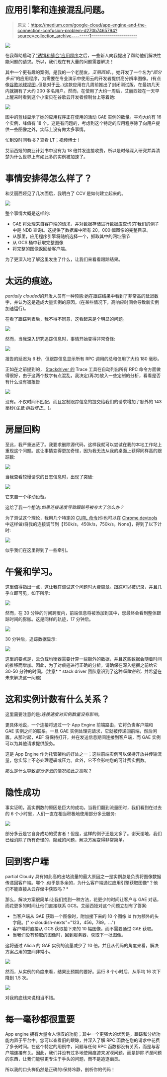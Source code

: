 # 应用引擎和连接混乱问题。

> 原文：<https://medium.com/google-cloud/app-engine-and-the-connection-confusion-problem-d270b7465794?source=collection_archive---------1----------------------->

![](img/d9dc4b6b7d36750855f51f34b01f8003.png)

在我帮助启动了[“诱饵和缝合”应用程序](/@duhroach/app-engine-startup-time-and-the-global-variable-problem-7ab10de1f349)之后，一些新人向我提出了帮助他们解决性能问题的请求。所以，我们现在有大量的问题需要解决！

其中一个更有趣的案例，是我的一个老朋友，*艾丽西娅，*，她开发了一个名为“*部分多云*”的应用程序，为需要在专业演示中使用云的开发者提供高分辨率图像。(有点像[谷歌地球视图](https://earthview.withgoogle.com/)..但是对于[云](https://www.google.com/search?q=clouds&source=lnms&tbm=isch&sa=X&ved=0ahUKEwjW34frxY3SAhVLzGMKHaqJC2oQ_AUICCgB&biw=1765&bih=1037)..)这款应用在几周前推出了封闭测试版，在最初几天内就拥有了大约 200 多名用户。然而，在使用了大约一周后，艾丽西娅在一天早上醒来时看到这个小宝贝在谷歌云开发者控制台上等着她:

![](img/85204197ffa1ddacd9427e2076687e78.png)

图中的蓝线显示了她的应用程序正在使用的活动 GAE 实例的数量。平均大约有 16 个实例，峰值有 18 个。这是有问题的，考虑到这个特定的应用程序除了向用户提供一些图像之外，实际上没有做太多事情。

忙到没时间看书？查看 LT；视频博士！

艾丽西娅的商业计划书中没有为 18 倍并发连接收费，所以是时候深入研究并弄清楚为什么世界上有如此多的实例被加速了。

# 事情安排得怎么样了？

和艾丽西娅见了几次面后，我明白了 CCV 是如何建立起来的。

![](img/dfe248a9f5e12f86dad06f6bd8ee99b9.png)

整个事情大概是这样的:

*   GAE 将处理来自客户端的请求，并对数据存储进行数据库查询(在我们的例子中是 NDB 查询)。这提供了数据库中所有 20，000 幅图像的完整目录。
*   从那里，应用程序引擎将随机选择一个，抓取其中的网址细节
*   从 GCS 桶中获取完整图像
*   将完整的图像返回给客户端。

为了更深入地了解这里发生了什么，让我们来看看跟踪结果。

# 太远的痕迹。

*partially clouded*的开发人员有一种预感:她在跟踪结果中看到了非常高的延迟数字，并认为这是造成大量实例的原因。(在某些情况下，高响应时间会导致新实例加速运行)。

在看了跟踪列表后，我不得不同意，这看起来是个明显的问题。

![](img/620b78665613756eb57a322f058d1772.png)

然而，当我深入研究追踪信息时，事情开始变得非常奇怪:

![](img/ce64d93a519cbbc7e12bd93558399672.png)

报告的延迟为 6 秒，但跟踪信息显示所有 RPC 调用的总和仅用了大约 180 毫秒。

正如[在](/@duhroach/understanding-and-profiling-app-engine-cold-boot-time-908431aa971d)之前提到的， [Stackdriver 的](https://cloud.google.com/stackdriver/) Trace 工具在自动列出所有 RPC 命令方面做得很好，由于这两个数字有点混乱，我决定(再次)放入一些定制的分析，看看是否有什么没有被报告

![](img/0675fab19519047cce9c36fc07052a7a.png)

没有。不仅时间不匹配，而且定制跟踪信息的提交给我们的请求增加了额外的 143 毫秒(*注意:稍后修正…* )。

# 房屋回购

至此，我严重迷茫了。我要求删除源代码，这样我就可以尝试在我的本地工作站上重现这个问题。这让事情变得更加奇怪，因为我无法从我的桌面上获得同样高的跟踪数:

![](img/f7edc11fac1b64d8146d8ef66c379957.png)

当我查看较慢请求的日志信息时，出现了突破:

![](img/b38a8c0797b043cb583b3a501c7dd2ed.png)

它来自一个移动设备。

这给了我一个想法:*如果连接速度导致跟踪号被夸大了怎么办？*

为了测试这个理论，我用几个特定的 [CURL 命令](http://unix.stackexchange.com/questions/39218/throttle-the-download-speed-of-wget-or-curl-while-downloading)(你也可以在 [Chrome devtools](https://developer.chrome.com/devtools) 中这样做)将我的连接调节到【150k/s，450k/s，750k/s，None】，得到了以下计时:

![](img/221960c9dab0d288a0a9d5f10102600f.png)

似乎我们在这里得到了一些牵引。

# 午餐和学习。

这里值得指出一点，这让我在调试这个问题时大费周章。跟踪可以被记录，并且几乎立即可见，如下所示:

![](img/622086dfc427f2089ffb3480dbd0b0dd.png)

然而，在 30 分钟的时间跨度内，前端信息将被添加到其中，您最终会看到整体跟踪时间的膨胀。这是同样的轨迹，17 分钟后。

![](img/27649806d98f02314e2a85e7756485d8.png)

30 分钟后，追踪数据显示:

![](img/ce64d93a519cbbc7e12bd93558399672.png)

这里的要点是，云负载均衡器需要计算一些额外的数据，并且这些数据会随着时间的推移而增加。因此，为了对痕迹进行正确的分析，请确保在深入挖掘之前给它 30-50 分钟的时间。(注意* * stack driver 团队意识到了这种*细微差别*，并希望在未来解决这一问题)

# 这和实例计数有什么关系？

这里需要注意的是:*连接速度对实例数量没有影响*。

更具体地说，一个连接将通过一个 App Engine 前端路由，它将负责客户端和 GAE 实例之间的联系。一旦 GAE 实例处理完请求，它就被传递回前端，然后闲置。从那时起，AEF 将保持打开，并在发送信息期间连接到客户端，而 GAE 实例可以为其他请求提供服务。

这是 App Engine 作为托管架构的好处之一；这些前端实例可以保持开放并传输流量，您实际上不必处理逻辑或压力。此外，它不会影响您的可计费实例数。

那么是什么导致*部分多云*的情况如此之高呢？

# 隐性成功

事实证明，高实例数的原因是巨大的成功。当我们翻到流量图时，我们看到在过去的 6 个小时里，人们一直在相当积极地使用部分多云服务:

![](img/986c9be2145c8678228e695e35458999.png)

部分多云是它自身成功的受害者！但是，这样的例子还是太多了。谢天谢地，我们已经消除了所有奇怪的、隐藏的问题，解决方案变得非常简单。

# 回到客户端

partial Cloudy 具有如此高的出站流量的最大原因之一是实例总是负责将图像数据传递回客户端。哪个..似乎是多余的，为什么客户端通过应用引擎获取图像*？他们不能直接从云存储中获取吗？*

那么，解决方案很简单:让我们找到一种方法，花更少的时间让客户与 GAE 对话，而花更多的时间让他们直接联系 GCS。艾丽西娅对这个问题立刻有了答案:

*   当客户端从 GAE 获取一个图像时，附加接下来的 10 个图像 id 作为额外的头字段。(" x-cloudish-nexts"="123，456，789，…")
*   客户端将直接从 GCS 获取接下来的 10 幅图像，而不需要通过 GAE 获取。
*   当我们没有预取的图像时，回到服务器，获取下一批图像。

这将通过 Alicia 的 GAE 实例的流量减少了 10 倍，并且从代码的角度来看，解决方案占用的空间非常小。

![](img/632085032e7b76a6951c5dad77aa7b16.png)

然而，从实例的角度来看，结果比预期的要好。运行 8 个小时后，从平均 16 次下降到 1.5 次。

![](img/dbf6b3d1a56f213817ad48eba3e92192.png)

对我的底线来说相当不错。

# 每一毫秒都很重要

App engine 拥有大量令人惊叹的功能；其中一个更强大的优势是，跟踪和分析功能内置于平台中。您可以查看旧的跟踪，并深入了解 RPC 函数在您的请求中花费了多长时间。在这个特定的用例中，问题与任何 RPC 函数都没有关系，而是与客户端连接有关。因此，我们并没有过多地使用痕迹来*发现*问题，而是排除*不是*问题的东西，让我们能够更专注于手头的问题，而不是追逐幽灵。

所以我的口头禅仍然是正确的:保持冷静，剖析你的代码！